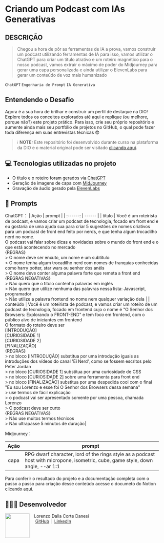 # Criando um Podcast com IAs Generativas

## DESCRIÇÃO

> Chegou a hora de pôr as ferramentas de IA a prova, vamos construir um podcast utilizando ferramentas de IA para isso, vamos utilizar o ChatGPT para criar um título atrativo e um roteiro magnético para o nosso podcast, vamos extrair o máximo de poder do Midjourney para gerar uma capa personalizada e ainda utilizar o ElevenLabs para gerar um conteúdo de voz mais humanizado

`ChatGPT` `Engenharia de Prompt` `IA Generativa`

## Entendendo o Desafio

Agora é a sua hora de brilhar e construir um perfil de destaque na DIO! Explore todos os conceitos explorados até aqui e replique (ou melhore, porque não?) este projeto prático. Para isso, crie seu próprio repositório e aumente ainda mais seu portfólio de projetos no GitHub, o qual pode fazer toda diferença em suas entrevistas técnicas 😎

> ℹ️ **NOTE:** Este repositório foi desenvolvido durante curso na plataforma da DIO e o material original pode ser visitado [clicando aqui](https://github.com/felipeaguiarcode/prompts-for-podcast-generate-by-ia).

## 💻 Tecnologias utilizadas no projeto

- O título e o roteiro foram gerados via [ChatGPT](https://chat.openai.com/)
- Geração de imagens de capa com [MidJourney](https://www.midjourney.com/app/) 
- Gravação de áudio gerado pela [ElevenLabs](https://beta.elevenlabs.io/)

## 🧠 Prompts

ChatGPT：
|   Ação   | prompt |
| :------: | ------ |
| título | Você é um roteirista de podcast, e vamos criar um podcast de tecnologia, focado em front end e eu gostaria de uma ajuda sua para criar 5 sugestões de nomes criativos para um podcast de front end feito por nerds, e que tenha algum trocadilho nerd no nome. <br> O podcast vai falar sobre dicas e novidades sobre o mundo do front end e o que está acontecendo no mercado <br> {REGRAS} <br> > O nome deve ser enxuto, um nome e um subtítulo <br> > O nome tenha algum trocadilho nerd com nomes de franquias conhecidas como harry potter, star wars ou senhor dos anéis <br> > O nome deve conter alguma palavra forte que remeta a front end <br> {REGRAS NEGATIVAS} <br> > Não quero que o título contenha palavras em inglês <br> > Não quero que utilize nenhuma das palavras nessa lista: Javascript, programador <br> > Não utilize a palavra frontend no nome nem qualquer variação dela |
| conteúdo | Você é um roteirista de podcast, e vamos criar um  roteiro de um podcast de tecnologia, focado em frontend cujo o nome é "O Senhor dos Browsers: Explorando o FRONT-END" e tem foco em frontend,  com o público alvo de iniciantes em frontend <br> O formato do roteiro deve ser <br> [INTRODUÇÃO]  <br> [CURIOSIDADE 1]  <br> [CURIOSIDADE 2] <br> [FINALIZAÇÃO] <br> {REGRAS} <br> > no bloco [INTRODUÇÃO] substitua por uma introdução iguais as introduções dos vídeos do canal 'Ei Nerd', como se fossem escritos pelo Peter Jordan <br> > no bloco [CURIOSIDADE 1] substitua por uma curiosidade de CSS <br> > no bloco [CURIOSIDADE 2] sobre uma ferramenta para front end <br> > no bloco [FINALIZAÇÃO] substitua por uma despedida cool com o final "Eu sou Lorenzo e esse foi O Senhor dos Browsers dessa semana" <br> > use termos de fácil explicação <br> > o podcast vai ser apresentado somente por uma pessoa, chamada Lorenzo <br> > O podcast deve ser curto <br> {REGRAS NEGATIVAS} <br> > Não use muitos termos técnicos <br> > Não ultrapasse 5 minutos de duração|





Midjourney：

|  Ação  | prompt                                                                                 |
| :----: | -------------------------------------------------------------------------------------- |
| capa | RPG dwarf character, lord of the rings style as a podcast host with micropone, isometric, cube, game style, down angle, --ar 1:1|

Para conferir o resultado do projeto e a documentação completa com o passo a passo para criação desse conteúdo acesse o documeto do Notion [clicando aqui](https://www.notion.so/PAS-Podcast-AI-Studio-9c8b7ff259484eb4849ad366a5827dbd).


## 👨🏻‍💻 Desenvolvedor
<p>
    <img 
      align=left 
      margin=10 
      width=80 
      src="https://avatars.githubusercontent.com/u/117528415?s=400&u=83bb6842b9511ac6e34dbc0b727d0eb6531030b2&v=4"
    />
    <p>&nbsp&nbsp&nbspLorenzo Dalla Corte Danesi<br>
    &nbsp&nbsp&nbsp
    <a href="https://github.com/lorenzo-danesi">
    GitHub</a>&nbsp;|&nbsp;
    <a href="https://www.linkedin.com/in/lorenzo-dalla-corte-danesi">LinkedIn</a>
    </p>
</p>
<br/><br/>
<p>

